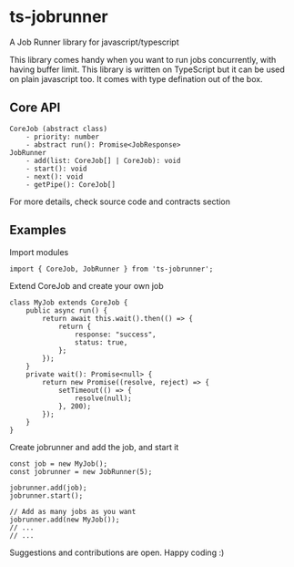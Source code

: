 # ts-jobrunner
A Job Runner library for javascript/typescript

This library comes handy when you want to run jobs concurrently, with having buffer limit. This library is written on TypeScript but it can be used on plain javascript too. It comes with type defination out of the box.

## Core API
```
CoreJob (abstract class)
    - priority: number
    - abstract run(): Promise<JobResponse>
JobRunner
    - add(list: CoreJob[] | CoreJob): void
    - start(): void
    - next(): void
    - getPipe(): CoreJob[]
```
For more details, check source code and contracts section

## Examples
Import modules
```
import { CoreJob, JobRunner } from 'ts-jobrunner';
```

Extend CoreJob and create your own job
```
class MyJob extends CoreJob {
    public async run() {
        return await this.wait().then(() => {
            return {
                response: "success",
                status: true,
            };
        });
    }
    private wait(): Promise<null> {
        return new Promise((resolve, reject) => {
            setTimeout(() => {
                resolve(null);
            }, 200);
        });
    }
}
```

Create jobrunner and add the job, and start it
```
const job = new MyJob();
const jobrunner = new JobRunner(5);

jobrunner.add(job);
jobrunner.start();

// Add as many jobs as you want
jobrunner.add(new MyJob());
// ...
// ...
```

Suggestions and contributions are open. Happy coding :)
